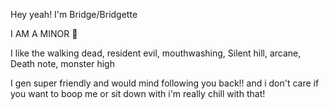 Hey yeah!
I'm Bridge/Bridgette

I AM A MINOR 🔞

I like the walking dead, resident evil, mouthwashing, Silent hill, arcane, Death note, monster high

I gen super friendly and would mind following you back!! and i don't care if you want to boop me or sit down with i'm really chill with that!
